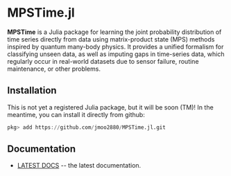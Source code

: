 # MPSTime.jl

__MPSTime__ is a Julia package for learning the joint probability distribution of time series directly from data using matrix-product state (MPS) methods inspired by quantum many-body physics. It provides a unified formalism for classifying unseen data, as well as imputing gaps in time-series data, which regularly occur in real-world datasets due to sensor failure, routine maintenance, or other problems.

## Installation
This is not yet a registered Julia package, but it will be soon (TM)! In the meantime, you can install it directly from github:

```Julia
pkg> add https://github.com/jmoo2880/MPSTime.jl.git
```

## Documentation
- [LATEST DOCS](https://jmoo2880.github.io/MPSTime.jl/) -- the latest documentation.


